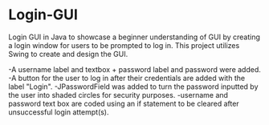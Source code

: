 # Login-GUI
Login GUI in Java to showcase a beginner understanding of GUI by creating a login window for users to be prompted to log in.
This project utilizes Swing to create and design the GUI.

-A username label and textbox + password label and password were added.
-A button for the user to log in after their credentials are added with the label "Login".
-JPasswordField was added to turn the password inputted by the user into shaded circles for security purposes.
-username and password text box are coded using an if statement to be cleared after unsuccessful login attempt(s).
